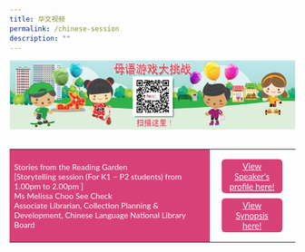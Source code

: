 ```yaml
---
title: 华文视频
permalink: /chinese-session
description: ""
---
```

<html>
<head>
<style>
	.btn1,.btn2,.btn-group button{
	font-size: 15px;
    font-family: Lato,sans-serif;
    background-color: #d84178;;
    padding: 3px 13px;
    margin: 9px 13px;
    border-radius: 6px;
    width: 60%;
  text-align: center;
	display:block;
	}
	 .btn1:hover {
background-color: lightgrey;!important;
}
 .btn2:hover {
background-color: lightgrey;!important;
}
.content a {
margin-bottom:0rem;
text-decoration:none;
}
</style>
</head>
<body>
	<img src="/images/mtls2021_challenge_cl.jpg"><br><br>
<table style="border-collapse: collapse;
  width: 100%;">
  <tr>
    <td style="border: none; width: 70%;
  text-align: left;padding: 8px;background-color:#d84178;color:#fff; font-family: Lato,sans-serif;"> Stories from the Reading Garden<br/>[Storytelling session (For K1 – P2 students) from 1.00pm to 2.00pm ]<br/>
   Ms Melissa Choo See Check<br/>
		Associate Librarian, Collection Planning & Development, Chinese Language
National Library Board </td>
    <td style="border: none;
  text-align: left;padding: 8px;width: 30%;">
  <div class="btn-group">
 <a href="#" class="btn1" style="color:#fff;">View Speaker's profile here!</a>
  <a href="#" class="btn2" style="color:#fff;">  View Synopsis here! </a>
  </div></td>
    </tr>
   </table>
</body>
</html>